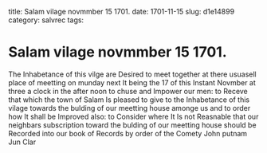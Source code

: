title: Salam vilage novmmber 15 1701.
date: 1701-11-15
slug: d1e14899
category: salvrec
tags: 


<div markdown class="doc" id="d1e14899">


# Salam vilage novmmber 15 1701. 

The Inhabetance of this vilge are Desired to meet together at there usuasell place of meetting on munday next It being the 17 of this Instant Novmber at three a clock in the after noon to chuse and Impower our men: to Receve that which the town of Salam Is pleased to give to the Inhabetance of this vilage towards the bulding of our meetting house amonge us and to order how It shall be Improved also: to Consider where It Is not Reasnable that our neighbars subscription toward the bulding of our meetting house should be Recorded into our book of Records by order of the Comety John putnam Jun Clar
</div>